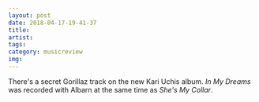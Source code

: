 ```yaml
---
layout: post
date: 2018-04-17-19-41-37
title:
artist:
tags:
category: musicreview
img:
---
```


There's a secret Gorillaz track on the new Kari Uchis album. *In My Dreams* was recorded with Albarn at the same time as *She's My Collar*.